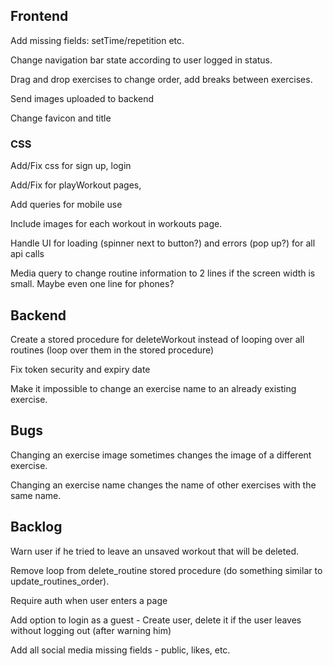 ## Frontend

Add missing fields: setTime/repetition etc.

Change navigation bar state according to user logged in status.

Drag and drop exercises to change order, add breaks between exercises.

Send images uploaded to backend

Change favicon and title

### CSS

Add/Fix css for sign up, login

Add/Fix for playWorkout pages,

Add queries for mobile use

Include images for each workout in workouts page.

Handle UI for loading (spinner next to button?) and errors (pop up?) for all api calls

Media query to change routine information to 2 lines if the screen width is small.
Maybe even one line for phones?

## Backend

Create a stored procedure for deleteWorkout instead of looping over all routines (loop over them in the stored procedure)

Fix token security and expiry date

Make it impossible to change an exercise name to an already existing exercise.

## Bugs

Changing an exercise image sometimes changes the image of a different exercise.

Changing an exercise name changes the name of other exercises with the same name.

## Backlog

Warn user if he tried to leave an unsaved workout that will be deleted.

Remove loop from delete_routine stored procedure (do something similar to update_routines_order).

Require auth when user enters a page

Add option to login as a guest - Create user, delete it if the user leaves without logging out (after warning him)

Add all social media missing fields - public, likes, etc.
